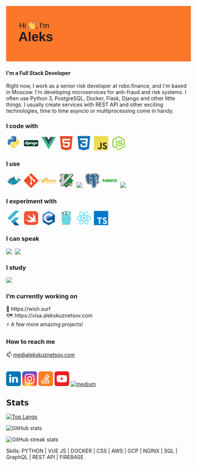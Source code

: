 <img src="https://raw.githubusercontent.com/geekkun/geekkun/main/header.png">

#### I'm a Full Stack Developer

Right now, I work as a senior risk developer at robo.finance, and I'm based in Moscow. I'm developing microservices for anti-fraud and risk systems. I often use Python 3, PostgreSQL, Docker, Flask, Django and other little things. I usually create services with REST API and other exciting technologies, time to time asyncio or multiprocessing come in handy.
<h3>I code with</h3>
<p float="left">
    <img src="https://raw.githubusercontent.com/geekkun/geekkun/main/icons/python/python-original.svg" width="40px">&nbsp;
    <img src="https://raw.githubusercontent.com/geekkun/geekkun/main/icons/django/django-original.svg" width="40px">&nbsp;
    <img src="https://raw.githubusercontent.com/geekkun/geekkun/main/icons/vuejs/vuejs-original.svg" width="40px">&nbsp;
    <img src="https://raw.githubusercontent.com/geekkun/geekkun/main/icons/html5/html5-plain.svg" width="40px">&nbsp;
    <img src="https://raw.githubusercontent.com/geekkun/geekkun/main/icons/css3/css3-plain.svg" width="40px">&nbsp;
    <img src="https://raw.githubusercontent.com/geekkun/geekkun/main/icons/javascript/javascript-original.svg" width="40px">&nbsp;
    <img src="https://raw.githubusercontent.com/geekkun/geekkun/main/icons/nodejs/nodejs-plain.svg" width="40px">&nbsp;
</p>
<h3>I use</h3>
<p float="left">
    <img src="https://raw.githubusercontent.com/geekkun/geekkun/main/icons/docker/docker-original.svg" width="40px">&nbsp;
    <img src="https://raw.githubusercontent.com/geekkun/geekkun/main/icons/git/git-original.svg" width="40px">&nbsp;
    <img src="https://raw.githubusercontent.com/geekkun/geekkun/main/icons/amazonwebservices/amazonwebservices-plain-wordmark.svg" width="40px">&nbsp;
    <img src="https://raw.githubusercontent.com/geekkun/geekkun/main/icons/vim/vim-original.svg" width="40px">&nbsp;
    <img src="https://upload.wikimedia.org/wikipedia/commons/a/a1/PyCharm_Logo.svg" width="40px">&nbsp;
    <img src="https://raw.githubusercontent.com/geekkun/geekkun/main/icons/postgresql/postgresql-original.svg" width="40px">&nbsp;
    <img src="https://raw.githubusercontent.com/geekkun/geekkun/main/icons/nginx/nginx-original.svg" width="40px">&nbsp;
    <img src="https://raw.githubusercontent.com/geekkun/firebase/master/firebase-icon-set/firebase-logo/Firebase-logo-flat.svg" width="40px">&nbsp;
</p>
<h3>I experiment with</h3>
<p float="left">
    <img src="https://raw.githubusercontent.com/geekkun/geekkun/main/icons/flutter/flutter-original.svg" width="40px">&nbsp;
    <img src="https://raw.githubusercontent.com/geekkun/geekkun/main/icons/swift/swift-original.svg" width="40px">&nbsp;
    <img src="https://raw.githubusercontent.com/geekkun/geekkun/main/icons/c/c-original.svg" width="40px">&nbsp;
    <img src="https://raw.githubusercontent.com/geekkun/geekkun/main/icons/go/go-original.svg" width="40px">&nbsp;
    <img src="https://raw.githubusercontent.com/geekkun/geekkun/main/icons/react/react-original.svg" width="40px">&nbsp;
    <img src="https://raw.githubusercontent.com/geekkun/geekkun/main/icons/typescript/typescript-original.svg" width="40px">&nbsp;
</p>

<h3>I can speak</h3>
<p float="left">
    <img src="https://raw.githubusercontent.com/hjnilsson/country-flags/master/svg/gb.svg" width="40px">&nbsp;
    <img src="https://raw.githubusercontent.com/hjnilsson/country-flags/master/svg/ru.svg" width="40px">&nbsp;
</p>

<h3>I study</h3>
<p float="left">
    <img src="https://raw.githubusercontent.com/hjnilsson/country-flags/master/svg/jp.svg" width="40px">&nbsp;
</p>

<h3>I’m currently working on</h3>
🌊 https://wish.surf
<br />
🗺️ https://visa.alekskuznetsov.com
<br />
⚡ A few more amazing projects!
<br />
<h3>How to reach me</h3>
📫 <a href="mailto:me@alekskuznetsov.com">me@alekskuznetsov.com</a> 

<br />
<br />

[<img src='https://raw.githubusercontent.com/edent/SuperTinyIcons/master/images/svg/linkedin.svg' alt='linkedin' height='40'>](https://www.linkedin.com/in/alekskuznetsov/)  [<img src='https://raw.githubusercontent.com/edent/SuperTinyIcons/master/images/svg/instagram.svg' alt='instagram' height='40'>](https://www.instagram.com/gk.kn/)  [<img src='https://raw.githubusercontent.com/edent/SuperTinyIcons/master/images/svg/stackoverflow.svg' alt='stackoverflow' height='40'>](https://stackoverflow.com/users/6388578)  [<img src='https://raw.githubusercontent.com/edent/SuperTinyIcons/master/images/svg/youtube.svg' alt='YouTube' height='40'>](https://www.youtube.com/channel/alekskuznetsov)  [<img src='https://cdn.jsdelivr.net/npm/simple-icons@3.0.1/icons/medium.svg' alt='medium' height='40'>](https://medium.com/@alex_kuznetsov)  


## 𝗦𝘁𝗮𝘁𝘀
[![Top Langs](https://github-readme.vercel.alekskuznetsov.com/api/top-langs/?username=geekkun&show_icons=true&count_private=true&langs_count=10&layout=compact&theme=Gradient)](https://github.com/anuraghazra/github-readme-stats)

![GitHub stats](https://github-readme.vercel.alekskuznetsov.com/api?username=geekkun&show_icons=true&count_private=true&theme=Gradient)  

![GitHub streak stats](https://github-readme-streak-stats.herokuapp.com/?user=geekkun)  


Skills: PYTHON | VUE JS | DOCKER | CSS | AWS | GCP | NGINX | SQL | GraphQL | REST API | FIREBASE

<!--
[![willianrod's wakatime stats](https://github-readme.vercel.alekskuznetsov.com/api/wakatime?username=alekskuznetsov&layout=compact&theme=Gradient)](https://github.com/anuraghazra/github-readme-stats)


**geekkun/geekkun** is a ✨ _special_ ✨ repository because its `README.md` (this file) appears on your GitHub profile.

Here are some ideas to get you started:

- 🔭 I’m currently working on ...
- 🌱 I’m currently learning ...
- 👯 I’m looking to collaborate on ...
- 🤔 I’m looking for help with ...
- 💬 Ask me about ...
- 📫 How to reach me: ...
- 😄 Pronouns: ...
- ⚡ Fun fact: ...
-->
